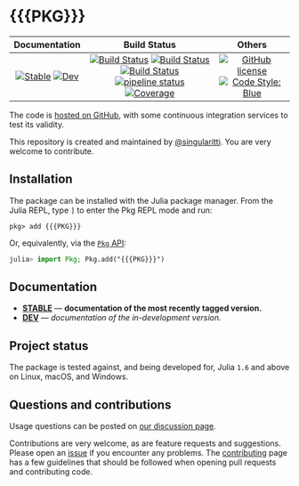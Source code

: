 # {{{PKG}}}

|                                 **Documentation**                                  |                                                                                                 **Build Status**                                                                                                 |                                        **Others**                                         |
| :--------------------------------------------------------------------------------: | :--------------------------------------------------------------------------------------------------------------------------------------------------------------------------------------------------------------: | :---------------------------------------------------------------------------------------: |
| [![Stable][docs-stable-img]][docs-stable-url] [![Dev][docs-dev-img]][docs-dev-url] | [![Build Status][gha-img]][gha-url] [![Build Status][appveyor-img]][appveyor-url] [![Build Status][cirrus-img]][cirrus-url] [![pipeline status][gitlab-img]][gitlab-url] [![Coverage][codecov-img]][codecov-url] | [![GitHub license][license-img]][license-url] [![Code Style: Blue][style-img]][style-url] |

[docs-stable-img]: https://img.shields.io/badge/docs-stable-blue.svg
[docs-stable-url]: https://{{{USER}}}.github.io/{{{PKG}}}.jl/stable
[docs-dev-img]: https://img.shields.io/badge/docs-dev-blue.svg
[docs-dev-url]: https://{{{USER}}}.github.io/{{{PKG}}}.jl/dev
[gha-img]: https://github.com/{{{USER}}}/{{{PKG}}}.jl/workflows/CI/badge.svg
[gha-url]: https://github.com/{{{USER}}}/{{{PKG}}}.jl/actions
[appveyor-img]: https://ci.appveyor.com/api/projects/status/github/singularitti/{{{PKG}}}.jl?svg=true
[appveyor-url]: https://ci.appveyor.com/project/singularitti/{{{PKG}}}-jl
[cirrus-img]: https://api.cirrus-ci.com/github/{{{USER}}}/{{{PKG}}}.jl.svg
[cirrus-url]: https://cirrus-ci.com/github/{{{USER}}}/{{{PKG}}}.jl
[gitlab-img]: https://gitlab.com/singularitti/{{{PKG}}}.jl/badges/master/pipeline.svg
[gitlab-url]: https://gitlab.com/singularitti/{{{PKG}}}.jl/-/pipelines
[codecov-img]: https://codecov.io/gh/{{{USER}}}/{{{PKG}}}.jl/branch/master/graph/badge.svg
[codecov-url]: https://codecov.io/gh/{{{USER}}}/{{{PKG}}}.jl
[license-img]: https://img.shields.io/github/license/{{{USER}}}/{{{PKG}}}.jl
[license-url]: https://github.com/{{{USER}}}/{{{PKG}}}.jl/blob/master/LICENSE
[style-img]: https://img.shields.io/badge/code%20style-blue-4495d1.svg
[style-url]: https://github.com/invenia/BlueStyle

The code is [hosted on GitHub](https://github.com/{{{USER}}}/{{{PKG}}}.jl),
with some continuous integration services to test its validity.

This repository is created and maintained by [@singularitti](https://github.com/singularitti).
You are very welcome to contribute.

## Installation

The package can be installed with the Julia package manager.
From the Julia REPL, type `]` to enter the Pkg REPL mode and run:

```
pkg> add {{{PKG}}}
```

Or, equivalently, via the [`Pkg` API](https://pkgdocs.julialang.org/v1/getting-started/):

```julia
julia> import Pkg; Pkg.add("{{{PKG}}}")
```

## Documentation

- [**STABLE**][docs-stable-url] — **documentation of the most recently tagged version.**
- [**DEV**][docs-dev-url] — _documentation of the in-development version._

## Project status

The package is tested against, and being developed for, Julia `1.6` and above on Linux,
macOS, and Windows.

## Questions and contributions

Usage questions can be posted on [our discussion page][discussions-url].

Contributions are very welcome, as are feature requests and suggestions. Please open an
[issue][issues-url] if you encounter any problems. The [contributing](@ref) page has
a few guidelines that should be followed when opening pull requests and contributing code.

[discussions-url]: https://github.com/{{{USER}}}/{{{PKG}}}.jl/discussions
[issues-url]: https://github.com/{{{USER}}}/{{{PKG}}}.jl/issues
[contrib-url]: https://github.com/{{{USER}}}/{{{PKG}}}.jl/discussions
